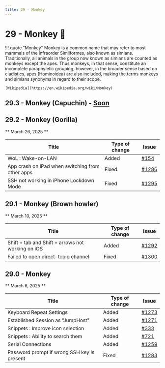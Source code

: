 ```yaml
---
title: 29 - Monkey
---
```

# 29 - Monkey :monkey:
!!! quote "Monkey"
    Monkey is a common name that may refer to most mammals of the infraorder Simiiformes, also known as simians. Traditionally, all animals in the group now known as simians are counted as monkeys except the apes. Thus monkeys, in that sense, constitute an incomplete paraphyletic grouping; however, in the broader sense based on cladistics, apes (Hominoidea) are also included, making the terms monkeys and simians synonyms in regard to their scope.

    [Wikipedia](https://en.wikipedia.org/wiki/Monkey)

## 29.3 - Monkey (Capuchin) - [Soon](https://webssh.net/documentation/becoming-external-tester/)

## 29.2 - Monkey (Gorilla)
** March 26, 2025 **

| Title | Type of change | Issue |
| --- | --- | --- |
| WoL : Wake-on-LAN | Added | [#154](https://github.com/isontheline/pro.webssh.net/issues/154) |
| App crash on iPad when switching from other apps | Fixed | [#1286](https://github.com/isontheline/pro.webssh.net/issues/1286) |
| SSH not working in iPhone Lockdown Mode | Fixed | [#1295](https://github.com/isontheline/pro.webssh.net/issues/1295) |

## 29.1 - Monkey (Brown howler)
** March 10, 2025 **

| Title | Type of change | Issue |
| --- | --- | --- |
| Shift + tab and Shift + arrows not working on iOS | Added | [#1292](https://github.com/isontheline/pro.webssh.net/issues/1292) |
| Failed to open direct-tcpip channel | Fixed | [#1300](https://github.com/isontheline/pro.webssh.net/issues/1300) |

## 29.0 - Monkey
** March 6, 2025 **

| Title | Type of change | Issue |
| --- | --- | --- |
| Keyboard Repeat Settings | Added | [#1273](https://github.com/isontheline/pro.webssh.net/issues/1273) |
| Established Session as "JumpHost" | Added | [#1271](https://github.com/isontheline/pro.webssh.net/issues/1271) |
| Snippets : Improve icon selection | Added | [#333](https://github.com/isontheline/pro.webssh.net/issues/333) |
| Snippets : Ability to search them | Added | [#721](https://github.com/isontheline/pro.webssh.net/issues/721) |
| Serial Connections | Added | [#1259](https://github.com/isontheline/pro.webssh.net/issues/1259) |
| Password prompt if wrong SSH key is present | Fixed | [#1283](https://github.com/isontheline/pro.webssh.net/issues/1283) |